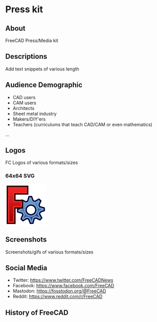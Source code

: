 # Press kit

## About

FreeCAD Press/Media kit

## Descriptions

Add text snippets of various length

## Audience Demographic 

-   CAD users
-   CAM users
-   Architects
-   Sheet metal industry
-   Makers/DIY\'ers
-   Teachers (curriculums that teach CAD/CAM or even mathematics)

\...

## Logos

FC Logos of various formats/sizes

### 64x64 SVG 

![](images/Freecad.svg )

## Screenshots

Screenshots/gifs of various formats/sizes

## Social Media 

-   Twitter: <https://www.twitter.com/FreeCADNews>
-   Facebook: <https://www.facebook.com/FreeCAD>
-   Mastodon: <https://fosstodon.org/@FreeCAD>
-   Reddit: <https://www.reddit.com/r/FreeCAD>

## History of FreeCAD 
